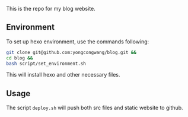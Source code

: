 This is the repo for my blog website.

## Environment
To set up hexo environment, use the commands following:
```bash
git clone git@github.com:yongcongwang/blog.git &&
cd blog &&
bash script/set_environment.sh
```
This will install hexo and other necessary files.

## Usage
The script `deploy.sh` will push both src files and static website to github.
